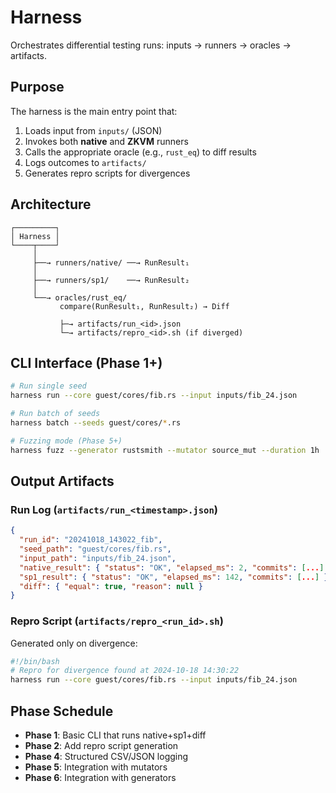 # Harness

Orchestrates differential testing runs: inputs → runners → oracles → artifacts.

## Purpose

The harness is the main entry point that:
1. Loads input from `inputs/` (JSON)
2. Invokes both **native** and **ZKVM** runners
3. Calls the appropriate oracle (e.g., `rust_eq`) to diff results
4. Logs outcomes to `artifacts/`
5. Generates repro scripts for divergences

## Architecture

```
┌─────────┐
│ Harness │
└────┬────┘
     │
     ├──→ runners/native/ ──→ RunResult₁
     │
     ├──→ runners/sp1/    ──→ RunResult₂
     │
     └──→ oracles/rust_eq/
           compare(RunResult₁, RunResult₂) → Diff
           
           ├─→ artifacts/run_<id>.json
           └─→ artifacts/repro_<id>.sh (if diverged)
```

## CLI Interface (Phase 1+)

```bash
# Run single seed
harness run --core guest/cores/fib.rs --input inputs/fib_24.json

# Run batch of seeds
harness batch --seeds guest/cores/*.rs

# Fuzzing mode (Phase 5+)
harness fuzz --generator rustsmith --mutator source_mut --duration 1h
```

## Output Artifacts

### Run Log (`artifacts/run_<timestamp>.json`)
```json
{
  "run_id": "20241018_143022_fib",
  "seed_path": "guest/cores/fib.rs",
  "input_path": "inputs/fib_24.json",
  "native_result": { "status": "OK", "elapsed_ms": 2, "commits": [...] },
  "sp1_result": { "status": "OK", "elapsed_ms": 142, "commits": [...] },
  "diff": { "equal": true, "reason": null }
}
```

### Repro Script (`artifacts/repro_<run_id>.sh`)
Generated only on divergence:
```bash
#!/bin/bash
# Repro for divergence found at 2024-10-18 14:30:22
harness run --core guest/cores/fib.rs --input inputs/fib_24.json
```

## Phase Schedule

- **Phase 1**: Basic CLI that runs native+sp1+diff
- **Phase 2**: Add repro script generation
- **Phase 4**: Structured CSV/JSON logging
- **Phase 5**: Integration with mutators
- **Phase 6**: Integration with generators

